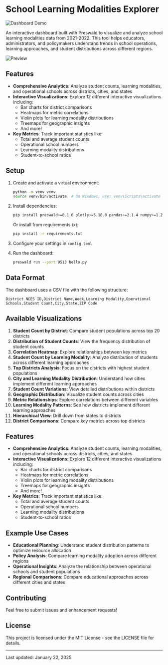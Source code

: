 # School Learning Modalities Explorer

![Dashboard Demo](images/dashboard-demo.gif)

An interactive dashboard built with Preswald to visualize and analyze school learning modalities data from 2021-2022. This tool helps educators, administrators, and policymakers understand trends in school operations, learning approaches, and student distributions across different regions.

![Preview](images/dashboard-preview.png)

## Features
- **Comprehensive Analytics**: Analyze student counts, learning modalities, and operational schools across districts, cities, and states
- **Interactive Visualizations**: Explore 12 different interactive visualizations including:
  - Bar charts for district comparisons
  - Heatmaps for metric correlations
  - Violin plots for learning modality distributions
  - Treemaps for geographic insights
  - And more!
- **Key Metrics**: Track important statistics like:
  - Total and average student counts
  - Operational school numbers
  - Learning modality distributions
  - Student-to-school ratios

## Setup
1. Create and activate a virtual environment:
   ```bash
   python -m venv venv
   source venv/bin/activate  # On Windows, use: venv\Scripts\activate
   ```

2. Install dependencies:
   ```bash
   pip install preswald>=0.1.0 plotly>=5.18.0 pandas>=2.1.4 numpy>=1.26.2
   ```
   
   Or install from requirements.txt:
   ```bash
   pip install -r requirements.txt
   ```

3. Configure your settings in `config.toml`
4. Run the dashboard:
   ```bash
   preswald run --port 9513 hello.py
   ```

## Data Format
The dashboard uses a CSV file with the following structure:
```csv
District NCES ID,District Name,Week,Learning Modality,Operational Schools,Student Count,City,State,ZIP Code
```

## Available Visualizations

1. **Student Count by District**: Compare student populations across top 20 districts
2. **Distribution of Student Counts**: View the frequency distribution of student counts
3. **Correlation Heatmap**: Explore relationships between key metrics
4. **Student Count by Learning Modality**: Analyze distribution of students across different learning approaches
5. **Top Districts Analysis**: Focus on the districts with highest student populations
6. **City and Learning Modality Distribution**: Understand how cities implement different learning approaches
7. **Student Count Variations**: View detailed distributions within districts
8. **Geographic Distribution**: Visualize student counts across cities
9. **Metric Relationships**: Explore correlations between different variables
10. **Learning Modality Patterns**: See how districts implement different learning approaches
11. **Hierarchical View**: Drill down from states to districts
12. **District Comparisons**: Compare key metrics across top districts

## Features
- **Comprehensive Analytics**: Analyze student counts, learning modalities, and operational schools across districts, cities, and states
- **Interactive Visualizations**: Explore 12 different interactive visualizations including:
  - Bar charts for district comparisons
  - Heatmaps for metric correlations
  - Violin plots for learning modality distributions
  - Treemaps for geographic insights
  - And more!
- **Key Metrics**: Track important statistics like:
  - Total and average student counts
  - Operational school numbers
  - Learning modality distributions
  - Student-to-school ratios

## Example Use Cases
- **Educational Planning**: Understand student distribution patterns to optimize resource allocation
- **Policy Analysis**: Compare learning modality adoption across different regions
- **Operational Insights**: Analyze the relationship between operational schools and student populations
- **Regional Comparisons**: Compare educational approaches across different cities and states

## Contributing
Feel free to submit issues and enhancement requests!

## License
This project is licensed under the MIT License - see the LICENSE file for details.

---
Last updated: January 22, 2025
